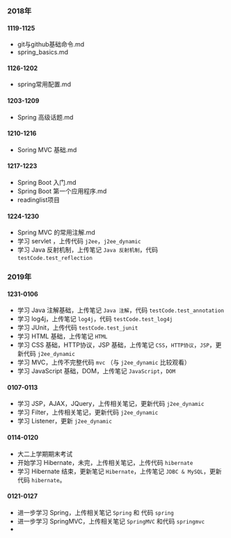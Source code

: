 ### 2018年

#### 1119-1125

- git与github基础命令.md
- spring_basics.md

#### 1126-1202

- spring常用配置.md

#### 1203-1209

- Spring 高级话题.md

#### 1210-1216

- Soring MVC 基础.md

#### 1217-1223

- Spring Boot 入门.md
- Spring Boot  第一个应用程序.md
- readinglist项目

#### 1224-1230

- Spring MVC 的常用注解.md	
- 学习 servlet ，上传代码 `j2ee`，`j2ee_dynamic`
- 学习 Java 反射机制，上传笔记 `Java 反射机制`，代码 `testCode.test_reflection`



### 2019年

#### 1231-0106

- 学习 Java 注解基础，上传笔记 `Java 注解`，代码 `testCode.test_annotation`
- 学习 log4j，上传笔记 `log4j`，代码 `testCode.test_log4j`
- 学习 JUnit，上传代码 `testCode.test_junit`
- 学习 HTML 基础，上传笔记 `HTML`
- 学习 CSS 基础，HTTP协议，JSP 基础，上传笔记 `CSS`，`HTTP协议`，`JSP`，更新代码 `j2ee_dynamic`
- 学习 MVC，上传不完整代码 `mvc` （与 `j2ee_dynamic` 比较观看）
- 学习 JavaScript 基础，DOM，上传笔记 `JavaScript`，`DOM`

#### 0107-0113

- 学习 JSP，AJAX，JQuery，上传相关笔记，更新代码  `j2ee_dynamic`
- 学习 Filter，上传相关笔记，更新代码  `j2ee_dynamic`
- 学习 Listener，更新 `j2ee_dynamic`

#### 0114-0120

- 大二上学期期末考试
- 开始学习 Hibernate，未完，上传相关笔记，上传代码 `hibernate`
- 学习 Hibernate 结束，更新笔记 `Hibernate`，上传笔记 `JDBC & MySQL`，更新代码 `hibernate`。

#### 0121-0127

- 进一步学习 Spring，上传相关笔记 `Spring` 和 代码 `spring`
- 进一步学习 SpringMVC，上传相关笔记 `SpringMVC` 和代码 `springmvc`
- 